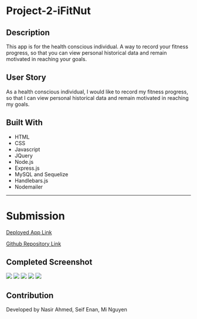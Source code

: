 # Project-2-iFitNut

## Description

This app is for the health conscious individual. A way to record your fitness progress, so that you can view personal historical data and remain motivated in reaching your goals.

## User Story

As a health conscious individual, I would like to record my fitness progress, so that I can view personal historical data and remain motivated in reaching my goals. 
 
## Built With

- HTML
- CSS
- Javascript
- JQuery
- Node.js
- Express.js
- MySQL and Sequelize
- Handlebars.js
- Nodemailer

--- 
# Submission  

[Deployed App Link](https://project-fitnut.herokuapp.com/exercise) 

[Github Repository Link](https://github.com/nasirahmed422/Project-2-iFitNut) 

## Completed Screenshot

<img src="public\images\main.png">
<img src="public\images\login.png">
<img src="public\images\signup.png">
<img src="public\images\add-new.png">
<img src="public\images\dashboard.png">

## Contribution 

Developed by Nasir Ahmed, Seif Enan, Mi Nguyen

